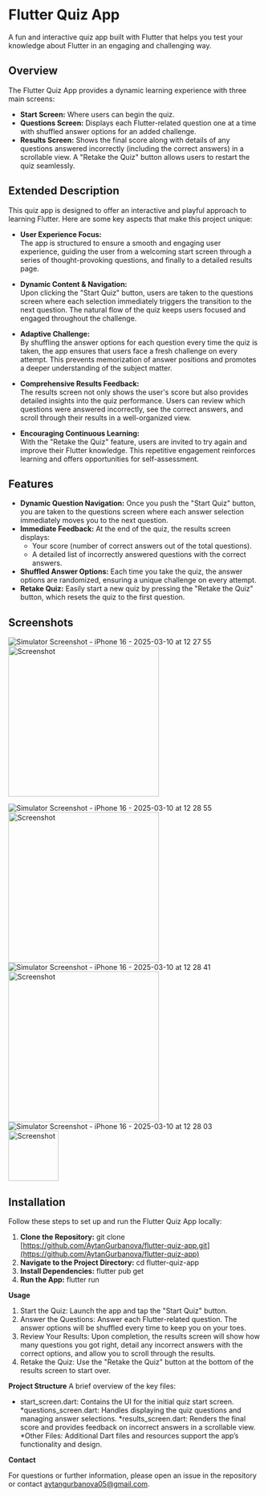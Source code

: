 # Flutter Quiz App

A fun and interactive quiz app built with Flutter that helps you test your knowledge about Flutter in an engaging and challenging way.

## Overview

The Flutter Quiz App provides a dynamic learning experience with three main screens:
- **Start Screen:** Where users can begin the quiz.
- **Questions Screen:** Displays each Flutter-related question one at a time with shuffled answer options for an added challenge.
- **Results Screen:** Shows the final score along with details of any questions answered incorrectly (including the correct answers) in a scrollable view. A "Retake the Quiz" button allows users to restart the quiz seamlessly.

## Extended Description

This quiz app is designed to offer an interactive and playful approach to learning Flutter. Here are some key aspects that make this project unique:

- **User Experience Focus:**  
  The app is structured to ensure a smooth and engaging user experience, guiding the user from a welcoming start screen through a series of thought-provoking questions, and finally to a detailed results page.

- **Dynamic Content & Navigation:**  
  Upon clicking the "Start Quiz" button, users are taken to the questions screen where each selection immediately triggers the transition to the next question. The natural flow of the quiz keeps users focused and engaged throughout the challenge.

- **Adaptive Challenge:**  
  By shuffling the answer options for each question every time the quiz is taken, the app ensures that users face a fresh challenge on every attempt. This prevents memorization of answer positions and promotes a deeper understanding of the subject matter.

- **Comprehensive Results Feedback:**  
  The results screen not only shows the user's score but also provides detailed insights into the quiz performance. Users can review which questions were answered incorrectly, see the correct answers, and scroll through their results in a well-organized view.

- **Encouraging Continuous Learning:**  
  With the "Retake the Quiz" feature, users are invited to try again and improve their Flutter knowledge. This repetitive engagement reinforces learning and offers opportunities for self-assessment.



## Features

- **Dynamic Question Navigation:** Once you push the "Start Quiz" button, you are taken to the questions screen where each answer selection immediately moves you to the next question.
- **Immediate Feedback:** At the end of the quiz, the results screen displays:
  - Your score (number of correct answers out of the total questions).
  - A detailed list of incorrectly answered questions with the correct answers.
- **Shuffled Answer Options:** Each time you take the quiz, the answer options are randomized, ensuring a unique challenge on every attempt.
- **Retake Quiz:** Easily start a new quiz by pressing the "Retake the Quiz" button, which resets the quiz to the first question.

## Screenshots
![Simulator Screenshot - iPhone 16 - 2025-03-10 at 12 27 55](https://github.com/user-attachments/assets/ef155b37-d4a3-460d-b4d5-d1adbfef1fd7) <img src="Simulator Screenshot - iPhone 16 - 2025-03-10 at 12.27.55.png" alt="Screenshot" width="300">

![Simulator Screenshot - iPhone 16 - 2025-03-10 at 12 28 55](https://github.com/user-attachments/assets/122a11e7-8ee5-46c1-b22d-338a5a5c1b61) <img src="Simulator Screenshot - iPhone 16 - 2025-03-10 at 12.28.03.png" alt="Screenshot" width="300">
![Simulator Screenshot - iPhone 16 - 2025-03-10 at 12 28 41](https://github.com/user-attachments/assets/6ba01b46-d657-4e86-9702-3ed3977afbc5) <img src="Simulator Screenshot - iPhone 16 - 2025-03-10 at 12.28.41.png" alt="Screenshot" width="300">
![Simulator Screenshot - iPhone 16 - 2025-03-10 at 12 28 03](https://github.com/user-attachments/assets/d8637ce7-fb7f-4b55-8614-dc6e73989b68) <img src="Simulator Screenshot - iPhone 16 - 2025-03-10 at 12.28.55.png" alt="Screenshot" width="100">




## Installation

Follow these steps to set up and run the Flutter Quiz App locally:

1. **Clone the Repository:**
   git clone [https://github.com/AytanGurbanova/flutter-quiz-app.git](https://github.com/AytanGurbanova/flutter-quiz-app) 
2. **Navigate to the Project Directory:** cd flutter-quiz-app
3. **Install Dependencies:** flutter pub get
4. **Run the App:** flutter run
 

**Usage**
  
1. Start the Quiz:
   Launch the app and tap the "Start Quiz" button.
2. Answer the Questions:
   Answer each Flutter-related question. The answer options will be shuffled every time to keep you on your toes.
3. Review Your Results:
   Upon completion, the results screen will show how many questions you got right, detail any incorrect answers with the correct options, and allow you to scroll through the results.
4. Retake the Quiz:
   Use the "Retake the Quiz" button at the bottom of the results screen to start over.
   
**Project Structure**
A brief overview of the key files:

* start_screen.dart: Contains the UI for the initial quiz start screen.
*questions_screen.dart: Handles displaying the quiz questions and managing answer selections.
*results_screen.dart: Renders the final score and provides feedback on incorrect answers in a scrollable view.
*Other Files: Additional Dart files and resources support the app’s functionality and design.

**Contact**

For questions or further information, please open an issue in the repository or contact aytangurbanova05@gmail.com.
